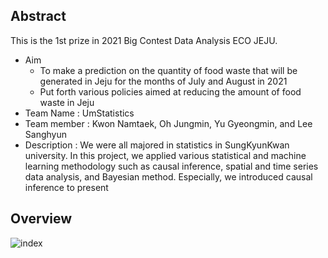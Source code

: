 ## Abstract

This is the 1st prize in 2021 Big Contest Data Analysis ECO JEJU.
+ Aim
  + To make a prediction on the quantity of food waste that will be generated in Jeju for the months of July and August in 2021
  + Put forth various policies aimed at reducing the amount of food waste in Jeju
+ Team Name : UmStatistics
+ Team member : Kwon Namtaek, Oh Jungmin, Yu Gyeongmin, and Lee Sanghyun
+ Description : We were all majored in statistics in SungKyunKwan university. In this project, we applied various statistical and machine learning methodology such as causal inference, spatial and time series data analysis, and Bayesian method. Especially, we introduced causal inference to present 

## Overview
![index](https://user-images.githubusercontent.com/122112150/221743208-441cc824-2fef-4189-a1b0-c9611672974c.png)
